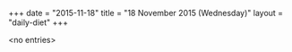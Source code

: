 +++
date = "2015-11-18"
title = "18 November 2015 (Wednesday)"
layout = "daily-diet"
+++


\<no entries\>

